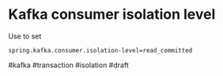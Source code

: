 # Kafka consumer isolation level

Use to set
```
spring.kafka.consumer.isolation-level=read_committed
```

#kafka #transaction #isolation
#draft